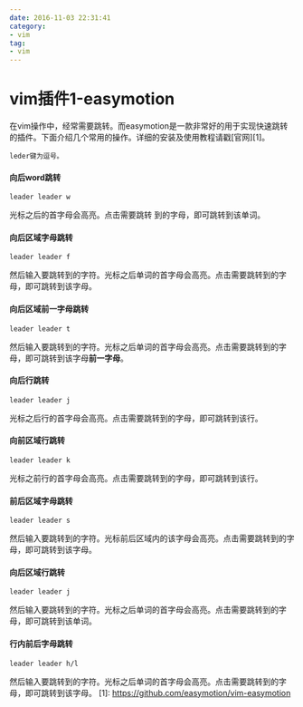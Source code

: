 ```yaml
---
date: 2016-11-03 22:31:41
category:
- vim
tag:
- vim
---
```


# vim插件1-easymotion

在vim操作中，经常需要跳转。而easymotion是一款非常好的用于实现快速跳转的插件。下面介绍几个常用的操作。详细的安装及使用教程请戳[官网][1]。
<!--more-->
```shell
leder键为逗号。
```
#### 向后word跳转
```shell
leader leader w
```
光标之后的首字母会高亮。点击需要跳转
到的字母，即可跳转到该单词。

#### 向后区域字母跳转
```shell
leader leader f
```
然后输入要跳转到的字符。光标之后单词的首字母会高亮。点击需要跳转到的字母，即可跳转到该字母。

#### 向后区域前一字母跳转
```shell
leader leader t
```
然后输入要跳转到的字符。光标之后单词的首字母会高亮。点击需要跳转到的字母，即可跳转到该字母**前一字母**。

#### 向后行跳转
```shell
leader leader j
```
光标之后行的首字母会高亮。点击需要跳转到的字母，即可跳转到该行。

#### 向前区域行跳转
```shell
leader leader k
```
光标之前行的首字母会高亮。点击需要跳转到的字母，即可跳转到该行。

#### 前后区域字母跳转
```shell
leader leader s
```
然后输入要跳转到的字符。光标前后区域内的该字母会高亮。点击需要跳转到的字母，即可跳转到该字母。

#### 向后区域行跳转
```shell
leader leader j
```
然后输入要跳转到的字符。光标之后单词的首字母会高亮。点击需要跳转到的字母，即可跳转到该单词。

#### 行内前后字母跳转
```shell
leader leader h/l
```
然后输入要跳转到的字符。光标之后单词的首字母会高亮。点击需要跳转到的字母，即可跳转到该字母。
[1]: https://github.com/easymotion/vim-easymotion
